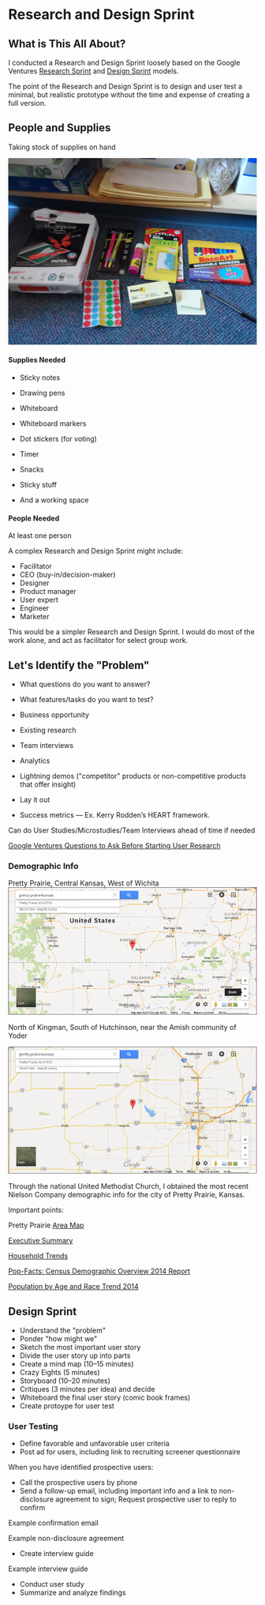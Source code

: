 # Research and Design Sprint

## What is This All About?
I conducted a Research and Design Sprint loosely based on the Google Ventures [Research Sprint](http://www.gv.com/lib/the-gv-research-sprint-a-4-day-process-for-answering-important-startup-questions) and [Design Sprint](http://www.gv.com/sprint) models. 

The point of the Research and Design Sprint is to design and user test a minimal, but realistic prototype without the time and expense of creating a full version. 

## People and Supplies
Taking stock of supplies on hand

![](design-sprint/supply-cabinet.jpg)

#### Supplies Needed
* Sticky notes 
* Drawing pens 
* Whiteboard
* Whiteboard markers
* Dot stickers (for voting)
* Timer 
* Snacks 
* Sticky stuff

* And a working space

#### People Needed

At least one person

A complex Research and Design Sprint might include: 
* Facilitator
* CEO (buy-in/decision-maker)
* Designer
* Product manager
* User expert 
* Engineer
* Marketer

This would be a simpler Research and Design Sprint. I would do most of the work alone, and act as facilitator for select group work. 

## Let's Identify the "Problem"

* What questions do you want to answer?
* What features/tasks do you want to test?

* Business opportunity 
* Existing research 
* Team interviews
* Analytics

* Lightning demos ("competitor" products or non-competitive products that offer insight)
* Lay it out 
* Success metrics — Ex. Kerry Rodden’s HEART framework.

Can do User Studies/Microstudies/Team Interviews ahead of time if needed

[Google Ventures Questions to Ask Before Starting User Research](http://www.gv.com/lib/questions-to-ask-before-starting-user-research)

### Demographic Info

Pretty Prairie, Central Kansas, West of Wichita
![](marketing-strategy/google-map-pretty-prairie-kansas.png)

North of Kingman, South of Hutchinson, near the Amish community of Yoder

![](marketing-strategy/google-map-pretty-prairie-wichita.png)

Through the national United Methodist Church, I obtained the most recent Nielson Company demographic info for the city of Pretty Prairie, Kansas. 

Important points:

Pretty Prairie [Area Map](https://drive.google.com/file/d/0B02bpu7HZwJRaVp5dGNMOUpYbU0/view?usp=sharing)

[Executive Summary](https://drive.google.com/file/d/0B02bpu7HZwJRMFJTM3BWZXprbWM/view?usp=sharing)

[Household Trends](https://drive.google.com/file/d/0B02bpu7HZwJRV1dnSGplRUxmMDg/view?usp=sharing)

[Pop-Facts: Census Demographic Overview 2014 Report](https://drive.google.com/file/d/0B02bpu7HZwJRSHFwVm5kX0FHMmc/view?usp=sharing)

[Population by Age and Race Trend 2014](https://drive.google.com/file/d/0B02bpu7HZwJRelJTXzd1XzVWUE0/view?usp=sharing)

## Design Sprint

* Understand the "problem"
* Ponder "how might we"
* Sketch the most important user story
* Divide the user story up into parts
* Create a mind map (10–15 minutes)
* Crazy Eights (5 minutes)
* Storyboard (10–20 minutes)
* Critiques (3 minutes per idea) and decide
* Whiteboard the final user story (comic book frames)
* Create protoype for user test

### User Testing

* Define favorable and unfavorable user criteria
* Post ad for users, including link to recruiting screener questionnaire

When you have identified prospective users: 

* Call the prospective users by phone
* Send a follow-up email, including important info and a link to non-disclosure agreement to sign; Request prospective user to reply to confirm

Example confirmation email

Example non-disclosure agreement

* Create interview guide

Example interview guide

* Conduct user study
* Summarize and analyze findings



